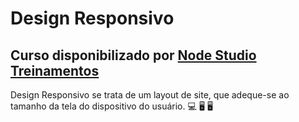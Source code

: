 # Design Responsivo

## Curso disponibilizado por [**Node Studio Treinamentos**](https://www.youtube.com/channel/UCZZ0NTtOgsLIT4Skr6GUpAw)

Design Responsivo se trata de um layout de site, que adeque-se ao tamanho da tela do dispositivo do usuário. :computer: :desktop_computer: :desktop_computer:
